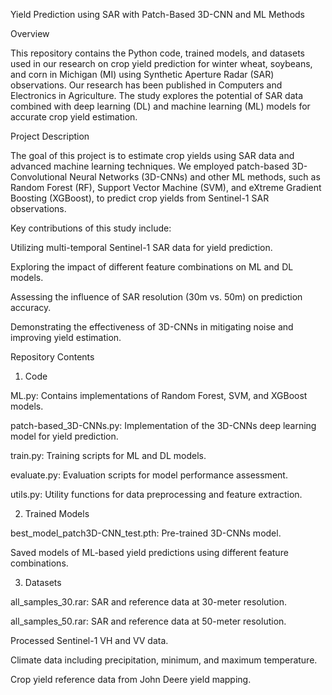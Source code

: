 Yield Prediction using SAR with Patch-Based 3D-CNN and ML Methods

Overview

This repository contains the Python code, trained models, and datasets used in our research on crop yield prediction for winter wheat, soybeans, and corn in Michigan (MI) using Synthetic Aperture Radar (SAR) observations. Our research has been published in Computers and Electronics in Agriculture. The study explores the potential of SAR data combined with deep learning (DL) and machine learning (ML) models for accurate crop yield estimation.

Project Description

The goal of this project is to estimate crop yields using SAR data and advanced machine learning techniques. We employed patch-based 3D-Convolutional Neural Networks (3D-CNNs) and other ML methods, such as Random Forest (RF), Support Vector Machine (SVM), and eXtreme Gradient Boosting (XGBoost), to predict crop yields from Sentinel-1 SAR observations.

Key contributions of this study include:

Utilizing multi-temporal Sentinel-1 SAR data for yield prediction.

Exploring the impact of different feature combinations on ML and DL models.

Assessing the influence of SAR resolution (30m vs. 50m) on prediction accuracy.

Demonstrating the effectiveness of 3D-CNNs in mitigating noise and improving yield estimation.

Repository Contents

1. Code

ML.py: Contains implementations of Random Forest, SVM, and XGBoost models.

patch-based_3D-CNNs.py: Implementation of the 3D-CNNs deep learning model for yield prediction.

train.py: Training scripts for ML and DL models.

evaluate.py: Evaluation scripts for model performance assessment.

utils.py: Utility functions for data preprocessing and feature extraction.

2. Trained Models

best_model_patch3D-CNN_test.pth: Pre-trained 3D-CNNs model.

Saved models of ML-based yield predictions using different feature combinations.

3. Datasets

all_samples_30.rar: SAR and reference data at 30-meter resolution.

all_samples_50.rar: SAR and reference data at 50-meter resolution.

Processed Sentinel-1 VH and VV data.

Climate data including precipitation, minimum, and maximum temperature.

Crop yield reference data from John Deere yield mapping.



